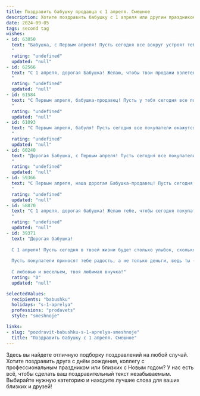 ```yaml
---
title: Поздравить бабушку продавца с 1 апреля. Смешное
description: Хотите поздравить бабушку с 1 апреля или другим праздником? Наш ИИ создаст незабываемое поздравление, а вы обязательно выделитесь среди других.  
date: 2024-09-05
tags: second tag
wishes:
- id: 63850
  text: "Бабушка, с Первым апреля! Пусть сегодня все вокруг устроят тебе \"праздник\" скидок - от самых низких цен на любимые продукты до невероятных бонусов на всё, что ты продаешь! 😜  Пусть покупатели смеются, а твой день будет полон лёгкости и радости!
  "
  rating: "undefined"
  updated: "null"
- id: 62566
  text: "С 1 апреля, дорогая Бабушка! Желаю, чтобы твои продажи взлетели выше крыши, а покупатели каждый день дарили тебе только улыбки и хорошее настроение! Пусть твой товар всегда будет свежим, а клиенты - щедрыми! 😉🎉
  "
  rating: "undefined"
  updated: "null"
- id: 61584
  text: "С Первым апреля, бабушка-продавец! Пусть у тебя сегодня все покупатели будут \"первоапрельскими\" - добрыми, щедрыми и с отличным чувством юмора! 😉
  "
  rating: "undefined"
  updated: "null"
- id: 61093
  text: "С Первым апреля, бабуля! Пусть сегодня все покупатели окажутся \"отличными клиентами\": с хорошим настроением, толстым кошельком и желанием купить всё, что ты им предлагаешь! 😂
  "
  rating: "undefined"
  updated: "null"
- id: 60240
  text: "Дорогая Бабушка, с Первым апреля! Пусть сегодня все покупатели будут добрыми, кошельки полными, а цены на товары не кусаются! 😉
  "
  rating: "undefined"
  updated: "null"
- id: 59366
  text: "С Первым апреля, наша дорогая Бабушка-продавец! Пусть сегодня  Вас не обманут  ни один покупатель, ни один ценник, ни один скидочный купон. Пусть день будет полон улыбок, веселья и удачных сделок!
  "
  rating: "undefined"
  updated: "null"
- id: 58870
  text: "С 1 апреля, дорогая бабушка! Желаю тебе, чтобы сегодня покупатели были не только щедрыми, но и с отличным чувством юмора, а твой кассовый аппарат пел тебе веселые песни! 😉
  "
  rating: "undefined"
  updated: "null"
- id: 39371
  text: "Дорогая бабушка!
  
  С 1 апреля! Пусть сегодня в твоей жизни будет столько улыбок, сколько ты товару на полке расставляешь! Желаю, чтобы шутки были только добрыми, а твой хороший юмор продавался с каждой шуткой на вес золота!
  
  Пусть покупатели приносят тебе радость, а не только деньги, ведь ты - настоящий мастер торговли и шуток! А если кто-то решит поджарить тебя на огне своих розыгрышей, ты всегда будешь на шаг впереди, как настоящий продавец – с улыбкой и копейкой в кармане!
  
  С любовью и весельем, твоя любимая внучка!"
  rating: "0"
  updated: "null"

selectedValues:
  recipients: "babushku"
  holidays: "s-1-aprelya"
  professions: "prodavets"
  style: "smeshnoje"

links:
- slug: "pozdravit-babushku-s-1-aprelya-smeshnoje"
  title: "Поздравить бабушку с 1 апреля. Смешное"
---
```


Здесь вы найдете отличную подборку поздравлений на любой случай. 
Хотите поздравить друга с днём рождения, коллегу с профессиональным праздником или близких с Новым годом? У нас есть всё, чтобы сделать ваш поздравительный текст незабываемым. Выбирайте нужную категорию и находите лучшие слова для ваших близких и друзей!
